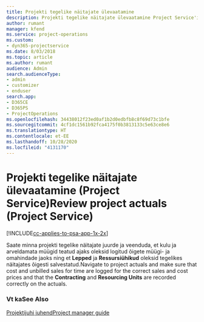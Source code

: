 ```yaml
---
title: Projekti tegelike näitajate ülevaatamine
description: Projekti tegelike näitajate ülevaatamine Project Service'is
author: rumant
manager: kfend
ms.service: project-operations
ms.custom:
- dyn365-projectservice
ms.date: 8/03/2018
ms.topic: article
ms.author: rumant
audience: Admin
search.audienceType:
- admin
- customizer
- enduser
search.app:
- D365CE
- D365PS
- ProjectOperations
ms.openlocfilehash: 34438012f23ed0af1b2d0edbfb8c8f69d73c1bfe
ms.sourcegitcommit: 4cf1dc1561b92fca4175f0b3813133c5e63ce8e6
ms.translationtype: HT
ms.contentlocale: et-EE
ms.lasthandoff: 10/28/2020
ms.locfileid: "4131170"
---
```

# <a name="review-project-actuals-project-service"></a><span data-ttu-id="685f8-103">Projekti tegelike näitajate ülevaatamine (Project Service)</span><span class="sxs-lookup"><span data-stu-id="685f8-103">Review project actuals (Project Service)</span></span>

[!INCLUDE[cc-applies-to-psa-app-1x-2x](../includes/cc-applies-to-psa-app-1x-2x.md)]

<span data-ttu-id="685f8-104">Saate minna projekti tegelike näitajate juurde ja veenduda, et kulu ja arveldamata müügid teatud ajaks oleksid logitud õigete müügi- ja omahindade jaoks ning et **Lepped** ja **Ressursiühikud** oleksid tegelikes näitajates õigesti salvestatud.</span><span class="sxs-lookup"><span data-stu-id="685f8-104">Navigate to project actuals and make sure that cost and unbilled sales for time are logged for the correct sales and cost prices and that the **Contracting** and **Resourcing Units** are recorded correctly on the actuals.</span></span>  
  
### <a name="see-also"></a><span data-ttu-id="685f8-105">Vt ka</span><span class="sxs-lookup"><span data-stu-id="685f8-105">See Also</span></span>  
 [<span data-ttu-id="685f8-106">Projektijuhi juhend</span><span class="sxs-lookup"><span data-stu-id="685f8-106">Project manager guide</span></span>](../psa/project-manager-guide.md)

